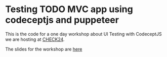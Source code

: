 # Testing TODO MVC app using codeceptjs and puppeteer

This is the code for a one day workshop about UI Testing with CodeceptJS we are hosting at [CHECK24](http://www.check24.de).

The slides for the workshop are [here](https://docs.google.com/presentation/d/107cSgYMxBpR5RahALQkat9G8WBmDqSRqfwb9r3CBpo4/edit?usp=sharing)